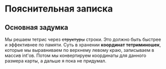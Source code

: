 # Пояснительная записка
## Основная задумка
Мы решаем тетрис через ~~структуры~~ строки. Это должно быть быстрее и эффективнее по памяти.
Суть в хранении **координат тетриминошек**, которые мы выравниваем по верхнему левому краю,
записываем в массив int'ов. Потом мы конвертируем координаты для данного размера карты, а
дальше я пока не придумал.
